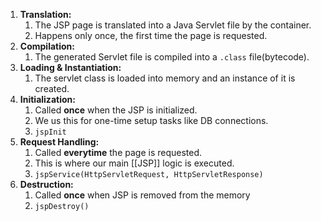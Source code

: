 1. **Translation:** 
	1. The JSP page is translated into a Java Servlet file by the container.
	2. Happens only once, the first time the page is requested.
2. **Compilation:** 
	1. The generated Servlet file is compiled into a `.class` file(bytecode).
3. **Loading & Instantiation:** 
	1. The servlet class is loaded into memory and an instance of it is created.
4. **Initialization:** 
	1. Called **once** when the JSP is initialized. 
	2. We us this for one-time setup tasks like DB connections.
	3. `jspInit`
5. **Request Handling:**
	1. Called **everytime** the page is requested.
	2. This is where our main [[JSP]] logic is executed.
	3. `jspService(HttpServletRequest, HttpServletResponse)`
6. **Destruction:**
	1. Called **once** when JSP is removed from the memory
	2. `jspDestroy()`

